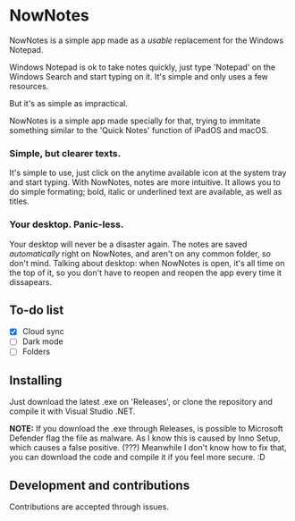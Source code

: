 # NowNotes

NowNotes is a simple app made as a *usable* replacement for the Windows Notepad.

Windows Notepad is ok to take notes quickly, just type 'Notepad' on the Windows Search and start typing on it. It's simple and only uses a few resources.

But it's as simple as impractical.

NowNotes is a simple app made specially for that, trying to immitate something similar to the 'Quick Notes' function of iPadOS and macOS.

### Simple, but clearer texts.

It's simple to use, just click on the anytime available icon at the system tray and start typing. With NowNotes, notes are more intuitive. It allows you to do simple formating; bold, italic or underlined text are available, as well as titles.

### Your desktop. Panic-less.

Your desktop will never be a disaster again. The notes are saved *automatically* right on NowNotes, and aren't on any common folder, so don't mind. Talking about desktop: when NowNotes is open, it's all time on the top of it, so you don't have to reopen and reopen the app every time it dissapears.

## To-do list

- [x] Cloud sync
- [ ] Dark mode
- [ ] Folders

## Installing

Just download the latest .exe on 'Releases', or clone the repository and compile it with Visual Studio .NET.

**NOTE:** If you download the .exe through Releases, is possible to Microsoft Defender flag the file as malware. As I know this is caused by Inno Setup, which causes a false positive. (???) Meanwhile I don't know how to fix that, you can download the code and compile it if you feel more secure. :D

## Development and contributions

Contributions are accepted through issues.
